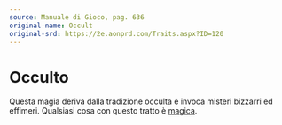 ```yaml
---
source: Manuale di Gioco, pag. 636
original-name: Occult
original-srd: https://2e.aonprd.com/Traits.aspx?ID=120
---
```


# Occulto

Questa magia deriva dalla tradizione occulta e invoca misteri bizzarri ed
effimeri. Qualsiasi cosa con questo tratto è [magica](/tratti/magico).
